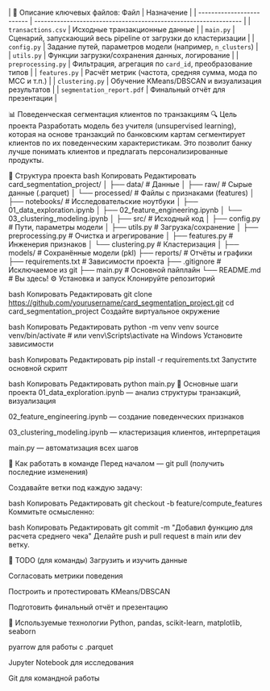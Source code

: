 |
🧩 Описание ключевых файлов:
Файл | Назначение |
| ------------------------- | ---------------------------------------------------------------- |
| `transactions.csv` | Исходные транзакционные данные |
| `main.py` | Сценарий, запускающий весь pipeline от загрузки до кластеризации |
| `config.py` | Задание путей, параметров модели (например, `n_clusters`) |
| `utils.py` | Функции загрузки/сохранения данных, логирование |
| `preprocessing.py` | Фильтрация, агрегация по `card_id`, преобразование типов |
| `features.py` | Расчёт метрик (частота, средняя сумма, мода по MCC и т.п.) |
| `clustering.py` | Обучение KMeans/DBSCAN и визуализация результатов |
| `segmentation_report.pdf` | Финальный отчёт для презентации |

📊 Поведенческая сегментация клиентов по транзакциям
🔍 Цель проекта
Разработать модель без учителя (unsupervised learning), которая на основе транзакций по банковским картам сегментирует клиентов по их поведенческим характеристикам. Это позволит банку лучше понимать клиентов и предлагать персонализированные продукты.

📁 Структура проекта
bash
Копировать
Редактировать
card_segmentation_project/
│
├── data/ # Данные
│ ├── raw/ # Сырые данные (.parquet)
│ └── processed/ # Файлы с признаками (features)
│
├── notebooks/ # Исследовательские ноутбуки
│ ├── 01_data_exploration.ipynb
│ ├── 02_feature_engineering.ipynb
│ └── 03_clustering_modeling.ipynb
│
├── src/ # Исходный код
│ ├── config.py # Пути, параметры модели
│ ├── utils.py # Загрузка/сохранение
│ ├── preprocessing.py # Очистка и агрегирование
│ ├── features.py # Инженерия признаков
│ └── clustering.py # Кластеризация
│
├── models/ # Сохранённые модели (pkl)
├── reports/ # Отчёты и графики
├── requirements.txt # Зависимости проекта
├── .gitignore # Исключаемое из git
├── main.py # Основной пайплайн
└── README.md # Вы здесь!
⚙️ Установка и запуск
Клонируйте репозиторий

bash
Копировать
Редактировать
git clone https://github.com/yourusername/card_segmentation_project.git
cd card_segmentation_project
Создайте виртуальное окружение

bash
Копировать
Редактировать
python -m venv venv
source venv/bin/activate # или venv\Scripts\activate на Windows
Установите зависимости

bash
Копировать
Редактировать
pip install -r requirements.txt
Запустите основной скрипт

bash
Копировать
Редактировать
python main.py
🧪 Основные шаги проекта
01_data_exploration.ipynb — анализ структуры транзакций, визуализация

02_feature_engineering.ipynb — создание поведенческих признаков

03_clustering_modeling.ipynb — кластеризация клиентов, интерпретация

main.py — автоматизация всех шагов

🤝 Как работать в команде
Перед началом — git pull (получить последние изменения)

Создавайте ветки под каждую задачу:

bash
Копировать
Редактировать
git checkout -b feature/compute_features
Коммитьте осмысленно:

bash
Копировать
Редактировать
git commit -m "Добавил функцию для расчета среднего чека"
Делайте push и pull request в main или dev ветку.

📌 TODO (для команды)
Загрузить и изучить данные

Согласовать метрики поведения

Построить и протестировать KMeans/DBSCAN

Подготовить финальный отчёт и презентацию

🧠 Используемые технологии
Python, pandas, scikit-learn, matplotlib, seaborn

pyarrow для работы с .parquet

Jupyter Notebook для исследования

Git для командной работы
